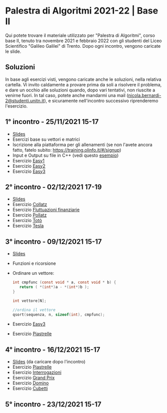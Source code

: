 # Palestra di Algoritmi 2021-22 | Base II

Qui potete trovare il materiale utilizzato per "Palestra di Algoritmi", corso base II, tenuto tra novembre 2021 e febbraio 2022 con gli studenti del Liceo Scientifico "Galileo Galilei" di Trento.
Dopo ogni incontro, vengono caricate le slide.

## Soluzioni
In base agli esercizi visti, vengono caricate anche le soluzioni, nella relativa cartella.
Vi invito caldamente a provare prima da soli a risolvere il problema, e dare un occhio alle soluzioni quando, dopo vari tentativi, non riuscite a venirne fuori.
In tal caso, potete anche mandarmi una mail (nicola.bernardi-2@studenti.unitn.it), e sicuramente nell'incontro successivo riprenderemo l'esercizio.

## 1° incontro - 25/11/2021 15-17
- [Slides](PalestraAlgo1.pdf)
- Esercizi base su vettori e matrici
- Iscrizione alla piattaforma per gli allenamenti (se non l'avete ancora fatto, fatelo subito: https://training.olinfo.it/#/signup)
- Input e Output su file in C++ (vedi questo [esempio](i-o-file.cpp))
- Esercizio [Easy1](https://training.olinfo.it/#/task/easy1/statement)
- Esercizio [Easy2](https://training.olinfo.it/#/task/easy2/statement)
- Esercizio [Easy3](https://training.olinfo.it/#/task/easy3/statement)

## 2° incontro - 02/12/2021 17-19
- [Slides](PalestraAlgo2.pdf)
- Esercizio [Collatz](https://training.olinfo.it/#/task/collatz/statement)
- Esercizio [Fluttuazioni finanziarie](https://training.olinfo.it/#/task/luiss_azioni/statement)
- Esercizio [Pollatz](https://training.olinfo.it/#/task/gator_pcollatz/statement)
- Esercizio [Totò](https://training.olinfo.it/#/task/spartizione/statement)
- Esercizio [Tesla](https://training.olinfo.it/#/task/gator_tesla/statement)


## 3° incontro - 09/12/2021 15-17
- [Slides](PalestraAlgo3.pdf)
- Funzioni e ricorsione
- Ordinare un vettore: 

   ```c
   int cmpfunc (const void * a, const void * b) {
      return ( *(int*)a - *(int*)b );
   }

   int vettore[N];

   //ordina il vettore
   qsort(sequenza, n, sizeof(int), cmpfunc);
   ```


- Esercizio [Easy3](https://training.olinfo.it/#/task/easy3/statement)
- Esercizio [Piastrelle](https://training.olinfo.it/#/task/piastrelle/statement)

## 4° incontro - 16/12/2021 15-17
- [Slides](PalestraAlgo4.pdf) (da caricare dopo l'incontro)
- Esercizio [Piastrelle](https://training.olinfo.it/#/task/piastrelle/statement)
- Esercizio [Interrogazioni](https://training.olinfo.it/#/task/interrogazioni/statement)
- Esercizio [Grand Prix](https://training.olinfo.it/#/task/grandprix/statement)
- Esercizio [Domino](https://training.olinfo.it/#/task/domino/statement)
- Esercizio [Cubetti](https://training.olinfo.it/#/task/cubetti/statement)

## 5° incontro - 23/12/2021 15-17
